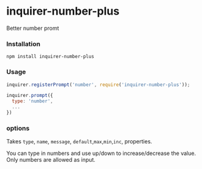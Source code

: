 # inquirer-number-plus
Better number promt

### Installation

``` shell
npm install inquirer-number-plus
```

### Usage

```javascript
inquirer.registerPrompt('number', require('inquirer-number-plus'));

inquirer.prompt({
  type: 'number',
  ...
})
```

### options

Takes `type`, `name`, `message`, `default`,`max`,`min`,`inc`, properties.

You can type in numbers and use up/down to increase/decrease the value. Only numbers are allowed as input.
